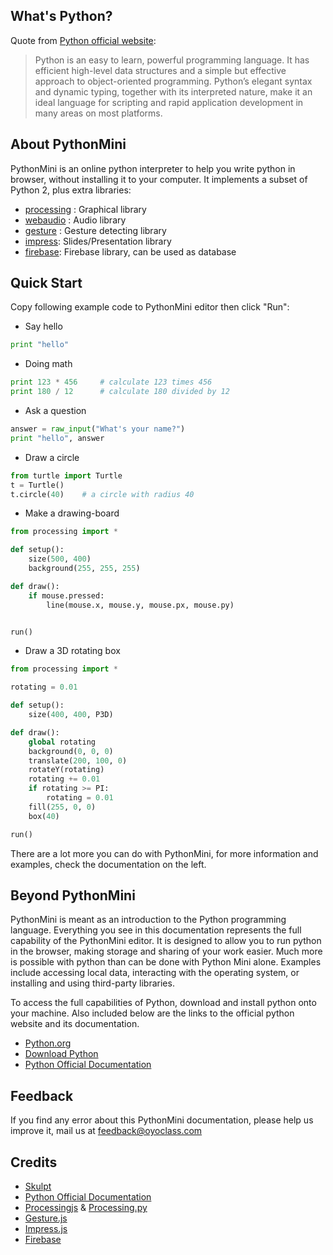 ## What's Python?

Quote from [Python official website](python.org):

> Python is an easy to learn, powerful programming language. It has efficient high-level data structures and a simple but effective approach to object-oriented programming. Python’s elegant syntax and dynamic typing, together with its interpreted nature, make it an ideal language for scripting and rapid application development in many areas on most platforms.


## About PythonMini

PythonMini is an online python interpreter to help you write python in browser, without installing it to your computer. It implements a subset of Python 2, plus extra libraries:

* [processing](/processing/setup) : Graphical library
* [webaudio](/webaudio/webaudio) : Audio library
* [gesture](/gesture/gesture) : Gesture detecting library
* [impress](/impress/impress): Slides/Presentation library
* [firebase](/firebase/setup): Firebase library, can be used as database


## Quick Start

Copy following example code to PythonMini editor then click "Run":

* Say hello

```python
print "hello"
```

* Doing math

```python
print 123 * 456     # calculate 123 times 456
print 180 / 12      # calculate 180 divided by 12
```

* Ask a question

```python
answer = raw_input("What's your name?")
print "hello", answer
```

* Draw a circle

```python
from turtle import Turtle
t = Turtle()
t.circle(40)    # a circle with radius 40
```

* Make a drawing-board

```python
from processing import *

def setup():
    size(500, 400)
    background(255, 255, 255)

def draw():
    if mouse.pressed:
        line(mouse.x, mouse.y, mouse.px, mouse.py)


run()
```

* Draw a 3D rotating box

```python
from processing import *

rotating = 0.01

def setup():
    size(400, 400, P3D)

def draw():
    global rotating
    background(0, 0, 0)
    translate(200, 100, 0)
    rotateY(rotating)
    rotating += 0.01
    if rotating >= PI:
        rotating = 0.01
    fill(255, 0, 0)
    box(40)

run()
```

There are a lot more you can do with PythonMini, for more information and examples, check the documentation on the left.

## Beyond PythonMini

PythonMini is meant as an introduction to the Python programming language. Everything you see in this documentation represents the full capability of the PythonMini editor. It is designed to allow you to run python in the browser, making storage and sharing of your work easier. Much more is possible with python than can be done with Python Mini alone. Examples include accessing local data, interacting with the operating system, or installing and using third-party libraries.

To access the full capabilities of Python, download and install python onto your machine. Also included below are the links to the official python website and its documentation.

 * [Python.org](https://www.python.org)
 * [Download Python](https://www.python.org/downloads/)
 * [Python Official Documentation](https://www.python.org/doc/)


## Feedback

If you find any error about this PythonMini documentation, please help us improve it, mail us at <a href="mailto:feedback@oyoclass.com">feedback@oyoclass.com</a>


## Credits

* [Skulpt](skulpt.org)
* [Python Official Documentation](https://docs.python.org/2/)
* [Processingjs](http://processingjs.org/reference/) & [Processing.py](http://py.processing.org/reference/)
* [Gesture.js](https://github.com/bofeng/gest.js)
* [Impress.js](https://github.com/impress/impress.js/)
* [Firebase](https://firebase.google.com)
